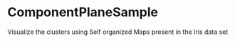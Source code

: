 # ComponentPlaneSample
 Visualize the clusters using Self organized Maps present in the Iris data set
